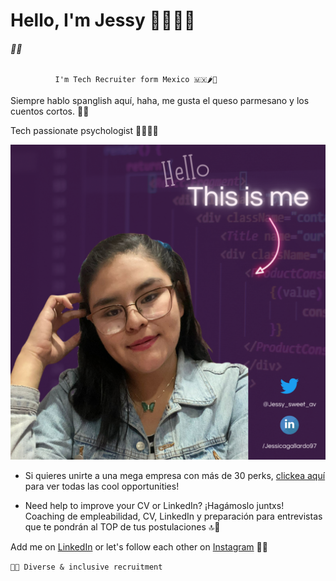  #      Hello, I'm Jessy 🙋🏻‍♀️✨
###### 🔗💜

              I'm Tech Recruiter form Mexico 🇲🇽🌶️🌮



Siempre hablo spanglish aquí, haha, me gusta el queso parmesano y los cuentos cortos. 📖✨

Tech passionate psychologist 
👩🏻‍💻💜


![](img/jessgithub.png)




- Si quieres unirte a una mega empresa con más de 30 perks, [clickea aquí]() para ver todas las cool opportunities!


- Need help to improve your CV or LinkedIn?  ¡Hagámoslo juntxs! Coaching de empleabilidad, CV, LinkedIn y preparación para entrevistas que te pondrán al TOP de tus postulaciones 🔝💛




Add me on [LinkedIn](wwww.linkedin.com/jessicagallardo97) or let's follow each other on [Instagram](instagram.com/jessysweetav) 📱💙


``🏳️‍🌈 Diverse & inclusive recruitment``

